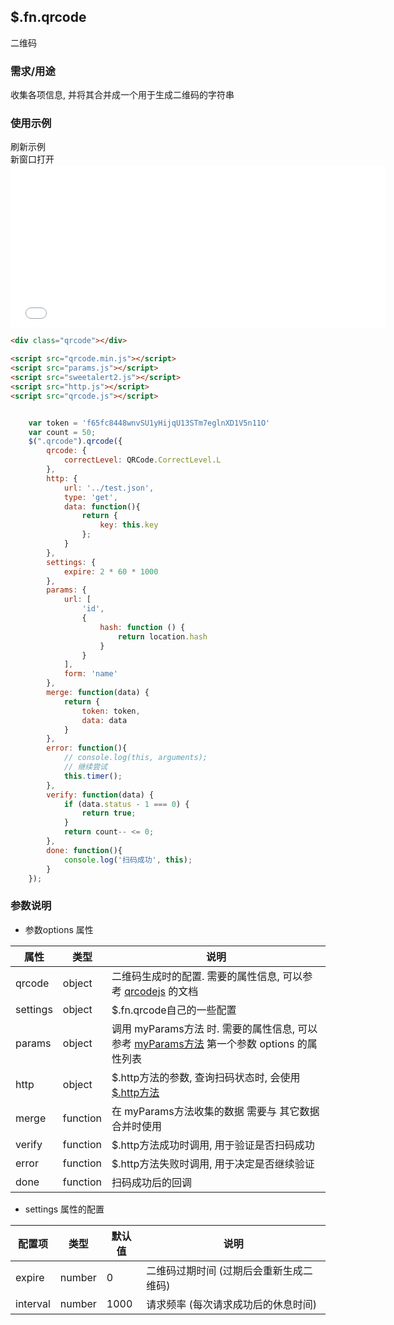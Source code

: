 ## $.fn.qrcode
二维码

### 需求/用途
收集各项信息, 并将其合并成一个用于生成二维码的字符串

### 使用示例

<div class="iframe-box" style="padding-bottom: 260px;position: relative; z-index: 99999;">
<div class="handlers">
    <div class="btn refresh">刷新示例</div>
    <div class="btn open">新窗口打开</div>
</div>
<iframe src="html/qrcode.html?id=111#test" style="border: 0;width: 100%;min-width: 600px;min-height: 260px; position: absolute;"></iframe>
</div>

``` html
<div class="qrcode"></div>

<script src="qrcode.min.js"></script>
<script src="params.js"></script>
<script src="sweetalert2.js"></script>
<script src="http.js"></script>
<script src="qrcode.js"></script>
```

``` js

    var token = 'f65fc8448wnvSU1yHijqU13STm7eglnXD1V5n11O'
    var count = 50;
    $(".qrcode").qrcode({
        qrcode: {
            correctLevel: QRCode.CorrectLevel.L
        },
        http: {
            url: '../test.json',
            type: 'get',
            data: function(){
                return {
                    key: this.key
                };
            }
        },
        settings: {
            expire: 2 * 60 * 1000
        },
        params: {
            url: [
                'id',
                {
                    hash: function () {
                        return location.hash
                    }
                }
            ],
            form: 'name'
        },
        merge: function(data) {
            return {
                token: token,
                data: data
            }
        },
        error: function(){
            // console.log(this, arguments);
            // 继续尝试
            this.timer();
        },
        verify: function(data) {
            if (data.status - 1 === 0) {
                return true;
            }
            return count-- <= 0;
        },
        done: function(){
            console.log('扫码成功', this);
        }
    });
```

### 参数说明
- 参数options 属性

| 属性 | 类型 | 说明 |
| -- | -- | -- |
| qrcode | object | 二维码生成时的配置. 需要的属性信息, 可以参考 [qrcodejs](https://github.com/davidshimjs/qrcodejs) 的文档 |
| settings | object | $.fn.qrcode自己的一些配置 |
| params | object | 调用 myParams方法 时. 需要的属性信息, 可以参考 [myParams方法](#/viewer#params) 第一个参数 options 的属性列表 |
| http | object | \$.http方法的参数, 查询扫码状态时, 会使用 [$.http方法](#/viewer#http) |
| merge | function | 在 myParams方法收集的数据 需要与 其它数据 合并时使用 |
| verify | function | \$.http方法成功时调用, 用于验证是否扫码成功 |
| error | function | \$.http方法失败时调用, 用于决定是否继续验证 |
| done | function | 扫码成功后的回调 |

- settings 属性的配置

| 配置项 | 类型 | 默认值 | 说明 |
| -- | -- | -- | -- |
| expire | number | 0 | 二维码过期时间 (过期后会重新生成二维码) |
| interval | number | 1000 | 请求频率 (每次请求成功后的休息时间) |

### 
